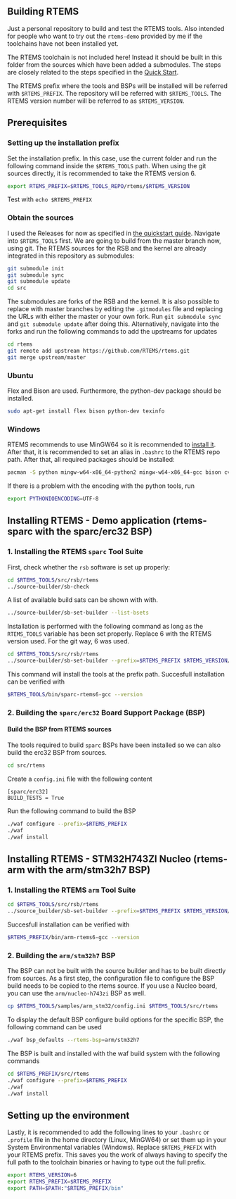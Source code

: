 ## Building RTEMS

Just a personal repository to build and test the RTEMS tools. Also intended
for people who want to try out the `rtems-demo` provided by me if the toolchains have not been installed yet.

The RTEMS toolchain is not included here! Instead it should be built in
this folder from the sources which have been added a submodules.
The steps are closely related to the steps specified in the [Quick Start](https://docs.rtems.org/branches/master/user/start/index.html).

The RTEMS prefix where the tools and BSPs will be installed  will be referred with `$RTEMS_PREFIX`.
The repository will be referred with `$RTEMS_TOOLS`.
The RTEMS version number will be referred to as `$RTEMS_VERSION`.

## Prerequisites

### Setting up the installation prefix

Set the installation prefix. In this case, use the current folder
and run the following command inside the `$RTEMS_TOOLS` path.
When using the git sources directly, it is recommended to take the RTEMS version 6.

```sh
export RTEMS_PREFIX=$RTEMS_TOOLS_REPO/rtems/$RTEMS_VERSION
```

Test with `echo $RTEMS_PREFIX`

### Obtain the sources

I used the Releases for now as specified in 
[the quickstart guide](https://docs.rtems.org/branches/master/user/start/sources.html).
Navigate into `$RTEMS_TOOLS` first. We are going to build from the master branch now, using git.
The RTEMS sources for the RSB and the kernel are already integrated in this repository as 
submodules:

```sh
git submodule init
git submodule sync
git submodule update
cd src
```

The submodules are forks of the RSB and the kernel. It is also possible to replace with master 
branches by editing the `.gitmodules` file and replacing the URLs with either the master 
or your own fork. Run `git submodule sync` and `git submodule update` after doing this.
Alternatively, navigate into the forks and run the following commands to add the upstreams 
for updates

```sh
cd rtems
git remote add upstream https://github.com/RTEMS/rtems.git
git merge upstream/master
```


### Ubuntu
Flex and Bison are used. Furthermore, the python-dev package should be installed.

```sh
sudo apt-get install flex bison python-dev texinfo
```

### Windows

RTEMS recommends to use MinGW64 so it is recommended to [install it](https://www.msys2.org/).
After that, it is recommended to set an alias in `.bashrc` to the RTEMS repo path.
After that, all required packages should be installed:

```sh
pacman -S python mingw-w64-x86_64-python2 mingw-w64-x86_64-gcc bison cvs diffutils git make patch tar texinfo unzip flex
```

If there is a problem with the encoding with the python tools, run

```sh
export PYTHONIOENCODING=UTF-8
```

## Installing RTEMS - Demo application (rtems-sparc with the sparc/erc32 BSP)

### 1. Installing the RTEMS `sparc` Tool Suite

First, check whether the `rsb` software is set up properly:

```sh
cd $RTEMS_TOOLS/src/rsb/rtems
../source-builder/sb-check
```

A list of available build sats can be shown with with.
```sh
../source-builder/sb-set-builder --list-bsets
```

Installation is performed with the following command
as long as the `RTEMS_TOOLS` variable has been set properly.
Replace 6 with the RTEMS version used. For the git way, 6 was used.

```sh
cd $RTEMS_TOOLS/src/rsb/rtems
../source-builder/sb-set-builder --prefix=$RTEMS_PREFIX $RTEMS_VERSION/rtems-sparc
```

This command will install the tools at the prefix path.
Succesfull installation can be verified with

```sh
$RTEMS_TOOLS/bin/sparc-rtems6-gcc --version
```

### 2. Building the `sparc/erc32` Board Support Package (BSP)

#### Build the BSP from RTEMS sources

The tools required to build `sparc` BSPs have been installed so we can also build the erc32 BSP from sources.

```sh
cd src/rtems
```

Create a `config.ini` file with the following content

```
[sparc/erc32]
BUILD_TESTS = True
```

Run the following command to build the BSP

```sh
./waf configure --prefix=$RTEMS_PREFIX
./waf
./waf install
```


## Installing RTEMS - STM32H743ZI Nucleo (rtems-arm with the arm/stm32h7 BSP)

### 1. Installing the RTEMS `arm` Tool Suite

```sh
cd $RTEMS_TOOLS/src/rsb/rtems
../source_builder/sb-set-builder --prefix=$RTEMS_PREFIX $RTEMS_VERSION/rtems-arm
```

Succesfull installation can be verified with
```sh
$RTEMS_PREFIX/bin/arm-rtems6-gcc --version
```

### 2. Building the `arm/stm32h7` BSP

The BSP can not be built with the source builder and has to be built directly from sources. 
As a first step, the configuration file to configure the BSP build needs to be copied to the 
rtems source. If you use a Nucleo board, you can use the `arm/nucleo-h743zi` BSP as well.

```sh
cp $RTEMS_TOOLS/samples/arm_stm32/config.ini $RTEMS_TOOLS/src/rtems
```

To display the default BSP configure build options for the specific BSP, the following command 
can be used

```sh
./waf bsp_defaults --rtems-bsp=arm/stm32h7
```

The BSP is built and installed with the waf build system with the 
following commands


```sh
cd $RTEMS_PREFIX/src/rtems
./waf configure --prefix=$RTEMS_PREFIX
./waf
./waf install
```

## Setting up the environment

Lastly, it is recommended to add the following lines to your `.bashrc` or `.profile` file in 
the home directory (Linux, MinGW64) or set them up in your System Environmental variables
(Windows). Replace `$RTEMS_PREFIX` with your RTEMS prefix. This saves you the work of always
having to specify the full path to the toolchain binaries or having to type out the full prefix.

```sh
export RTEMS_VERSION=6
export RTEMS_PREFIX=$RTEMS_PREFIX
export PATH=$PATH:"$RTEMS_PREFIX/bin"
```


